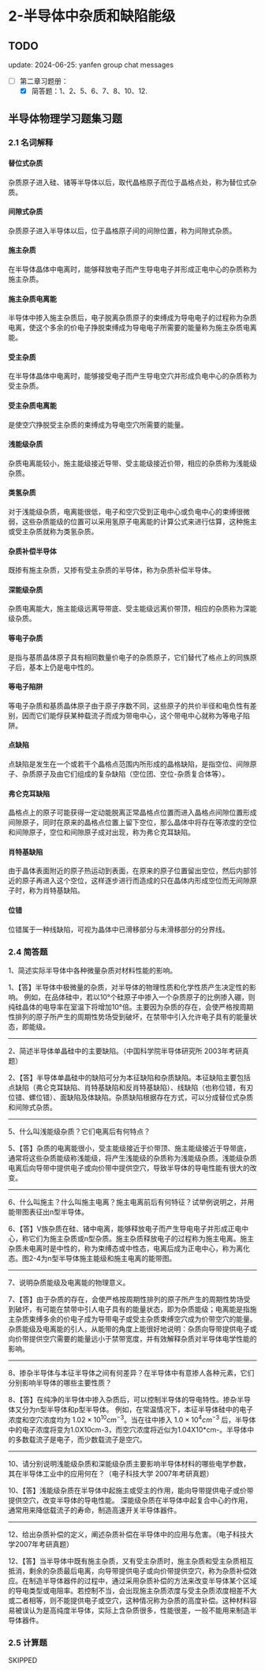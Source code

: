 # 2-半导体中杂质和缺陷能级

## TODO

update: 2024-06-25: yanfen group chat messages

* [ ] 第二章习题册：
  * [x] 简答题：1、2、5、6、7、8、10、12.

## 半导体物理学习题集习题

### 2.1 名词解释

#### 替位式杂质

杂质原子进入硅、锗等半导体以后，取代晶格原子而位于晶格点处，称为替位式杂质。

#### 间隙式杂质

杂质原子进入半导体以后，位于晶格原子间的间隙位置，称为间隙式杂质。

#### 施主杂质

在半导体晶体中电离时，能够释放电子而产生导电电子并形成正电中心的杂质称为施主杂质。

#### 施主杂质电离能

半导体中掺入施主杂质后，电子脱离杂质原子的束缚成为导电电子的过程称为杂质电离，使这个多余的价电子挣脱束缚成为导电电子所需要的能量称为施主杂质电离能。

#### 受主杂质

在半导体晶体中电离时，能够接受电子而产生导电空穴并形成负电中心的杂质称为受主杂质。

#### 受主杂质电离能

是使空穴挣脱受主杂质的束缚成为导电空穴所需要的能量。

#### 浅能级杂质

杂质电离能较小，施主能级接近导带、受主能级接近价带，相应的杂质称为浅能级杂质。

#### 类氢杂质

对于浅能级杂质，电离能很低，电子和空穴受到正电中心或负电中心的束缚很微弱，这些杂质能级的位置可以采用氢原子电离能的计算公式来进行估算，这种施主或受主杂质就称为类氢杂质。

#### 杂质补偿半导体

既掺有施主杂质，又掺有受主杂质的半导体，称为杂质补偿半导体。

#### 深能级杂质

杂质电离能大，施主能级远离导带底、受主能级远离价带顶，相应的杂质称为深能级杂质。

#### 等电子杂质

是指与基质晶体原子具有相同数量价电子的杂质原子，它们替代了格点上的同族原子后，基本上仍是电中性的。

#### 等电子陷阱

等电子杂质和基质晶体原子由于原子序数不同，这些原子的共价半径和电负性有差别，因而它们能俘获某种载流子而成为带电中心，这个带电中心就称为等电子陷阱。

#### 点缺陷

点缺陷是发生在一个或若干个晶格点范围内所形成的晶格缺陷，是指空位、间隙原子、杂质原子及由它们组成的复杂缺陷（空位团、空位-杂质复合体等）。

#### 弗仑克耳缺陷

晶格点上的原子可能获得一定动能脱离正常晶格点位置而进入晶格点间隙位置形成间隙原子，同时在原来的晶格点位置上留下空位，那么晶体中将存在等浓度的空位和间隙原子，空位和间隙原子成对出现，称为弗仑克耳缺陷。

#### 肖特基缺陷

由于晶体表面附近的原子热运动到表面，在原来的原子位置留出空位，然后内部邻近的原子再进入这个空位，这样逐步进行而造成的只在晶体内形成空位而无间隙原子时，称为肖特基缺陷。

#### 位错

位错属于一种线缺陷，可视为晶体中已滑移部分与未滑移部分的分界线。

### 2.4 简答题

1、简述实际半导体中各种微量杂质对材料性能的影响。

1、【答】半导体中极微量的杂质，对半导体的物理性质和化学性质产生决定性的影响。
例如，在品体硅中，若以10°个硅原子中掺入一个杂质原子的比例掺入硼，则纯硅晶体的电导率在室温下将增加10°倍。主要因为杂质的存在，会使严格按周期性排列的原子所产生的周期性势场受到破坏，在禁带中引入允许电子具有的能量状态，即能级。

---

2、简述半导体单晶硅中的主要缺陷。（中国科学院半导体研究所 2003年考研真题）

2、【答】半导体单晶硅中的缺陷可分为本征缺陷和杂质缺陷。本征缺陷主要包括点缺陷（弗仑克耳缺陷、肖特基缺陷和反肖特基缺陷）、线缺陷（也称位错，有刃位错、螺位错）、面缺陷及体缺陷。杂质缺陷根据存在方式，可以分成替位式杂质和间隙式杂质。

---

5、什么叫浅能级杂质？它们电离后有何特点？

5、【答】杂质的电离能很小，受主能级接近于价带顶、施主能级接近于导带底，通常将这些杂质能级称浅能级，将产生浅能级的杂质称为浅能级杂质。浅能级杂质电离后向导带中提供电子或向价带中提供空穴，导致半导体的导电性能有很大的改变。

---

6、什么叫施主？什么叫施主电离？施主电离前后有何特征？试举例说明之，并用能带图表征出n型半导体。

6、【答】V族杂质在硅、锗中电离，能够释放电子而产生导电电子并形成正电中心，称它们为施主杂质或n型杂质。施主杂质释放电子的过程称为施主电离。施主杂质未电离时是中性的，称为束缚态或中性态，电离后成为正电中心，称为离化态。图2-4为n型半导体施主能级和施主电离的能带图。

---

7、说明杂质能级及电离能的物理意义。

7、【答】由于杂质的存在，会使严格按周期性排列的原子所产生的周期性势场受到破坏，有可能在禁带中引人电子具有的能量状态，即为杂质能级；电离能是指施主杂质束缚多余的价电子成为导带电子或受主杂质束缚空穴成为价带空穴的能量。杂质能级及电离能的引人，从能带的角度上能很好地说明：杂质向导带提供电子或向价带提供空穴需要的能量远小于禁带宽度，并有效解释杂质对半导体电学性能的影响。

---

8、掺杂半导体与本征半导体之间有何差异？在半导体中有意掺人各种元素，它们分别影响半导体的哪些主要性质？

8、【答】在纯净的半导体中掺入杂质后，可以控制半导体的导电特性。掺杂半导体又分为n型半导体和p型半导体。
例如，在常温情况下，本征半导体硅中的电子浓度和空穴浓度均为 $1.02 \times 10^{10} cm^{-3}$。当在往中掺入 $1.0 \times 10^{4}cm^{-3}$ 后，半导体中的电子浓度将变为1.0X10cm-3，而空穴浓度将近似为1.04X10*cm-。半导体中的多数载流子是电子，而少数载流子是空穴。

---

10、请分别说明浅能级杂质和深能级杂质主要影响半导体材料的哪些电学参数，其在半导体工业中的应用何在？（电子科技大学 2007年考研真题）

10、【答】浅能级杂质在半导体中起施主或受主的作用，能向导带提供电子或价带提供空穴，改变半导体的导电性能。
深能级杂质在半导体中起复合中心的作用，通常用来降低载流子的寿命，制造高速开关半导体器件。

---

12、给出杂质补偿的定义，阐述杂质补偿在半导体中的应用与危害。（电子科技大学2007年考研真题）

12、【答】当半导体中既有施主杂质，又有受主杂质时，施主杂质和受主杂质相互抵消，剩余的杂质最后电离，向导带提供电子或向价带提供空穴，称为杂质补偿效应。在制造半导体器件的过程中，通过采用杂质补偿的方法来改变半导体某个区域的导电类型或电阻率。若控制不当，会出现施主杂质浓度与受主杂质浓度相差不大或二者相等，则不能提供电子或空穴，这种情况称为杂质的高度补偿。这种材料容易被误认为是高纯度半导体，实际上含杂质很多，性能很差，一般不能用来制造半导体器件。

### 2.5 计算题

SKIPPED
